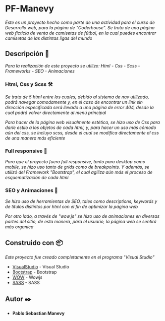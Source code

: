 # PF-Manevy

_Este es un proyecto hecho como parte de una actividad para el curso de Desarrollo web, para la página de "Coderhouse". Se trata de una página web ficticia de venta de camisetas de fútbol, en la cual puedes encontrar camisetas de las distintas ligas del mundo_

## Descripción 🚀

_Para la realización de este proyecto se utilizo: Html - Css - Scss - Frameworks - SEO - Animaciones_

### Html, Css y Scss 🛠️
_Se trata de 5 html entre los cuales, debido al sistema de nav utilizado, podrá navegar comodamente y, en el caso de encontrar un link sin dirección específicada será llevado a una página de error 404, desde la cual podrá volver directamente al menú principal_

_Para hacer de la página web visualmente estética, se hizo uso de Css para darle estilo a los objetos de cada html, y, para hacer un uso más cómodo aún del css, se incluyo scss, desde el cual se modifica directamente al css de una manera más eficiente_  

### Full responsive 🔩
_Para que el proyecto fuera full responsive, tanto para desktop como mobile, se hizo uso tanto de grids como de breakpoints. Y además, se utilizó del Framework "Bootstrap", el cual agiliza aún más el proceso de esquematización de cada html_
 
 
### SEO y Animaciones 🌿
_Se hizo uso de herramientas de SEO, tales como descriptions, keywords y de titulos distintos por html con el fin de optimizar la página web_

_Por otro lado, a través de "wow.js" se hizo uso de animaciones en diversas partes del sitio, de esta manera, para el usuario, la página web se sentirá más organica_ 

## Construido con 📦

_Este proyecto fue creado completamente en el programa "Visual Studio"_

* [VisualStudio](https://code.visualstudio.com/) - Visual Studio
* [Bootstrap](https://getbootstrap.com/) - Bootstrap
* [WOW](https://wowjs.uk/) - Wowjs
* [SASS](https://sass-lang.com/install) - SASS

## Autor ✒️

* **Pablo Sebastian Manevy** 
